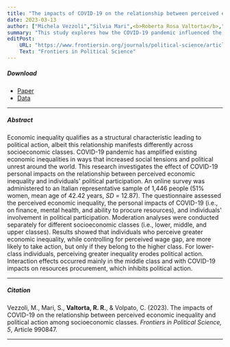```yaml
---
title: "The impacts of COVID-19 on the relationship between perceived economic inequality and political action among socioeconomic classes" 
date: 2023-03-13
author: ["Michela Vezzoli","Silvia Mari",<b>Roberta Rosa Valtorta</b>,"Chiara Volpato"]
summary: "This study explores how the COVID-19 pandemic influenced the relationship between perceived economic inequality and political participation by considering Italian individuals from different socioeconomic classes."
editPost:
    URL: "https://www.frontiersin.org/journals/political-science/articles/10.3389/fpos.2023.990847/full"
    Text: "Frontiers in Political Science"
---
```


##### Download

<ul>

<li><a href="covid-inequality.pdf" target="_blank">Paper</a></li>
<li><a href="https://osf.io/udx4v/" target="_blank">Data</a></li>

</ul>

------------------------------------------------------------------------

##### Abstract

Economic inequality qualifies as a structural characteristic leading to political action, albeit this relationship manifests differently across socioeconomic classes. COVID-19 pandemic has amplified existing economic inequalities in ways that increased social tensions and political unrest around the world. This research investigates the effect of COVID-19 personal impacts on the relationship between perceived economic inequality and individuals' political participation. An online survey was administered to an Italian representative sample of 1,446 people (51% women, mean age of 42.42 years, *SD* = 12.87). The questionnaire assessed the perceived economic inequality, the personal impacts of COVID-19 (i.e., on finance, mental health, and ability to procure resources), and individuals' involvement in political participation. Moderation analyses were conducted separately for different socioeconomic classes (i.e., lower, middle, and upper classes). Results showed that individuals who perceive greater economic inequality, while controlling for perceived wage gap, are more likely to take action, but only if they belong to the higher class. For lower-class individuals, perceiving greater inequality erodes political action. Interaction effects occurred mainly in the middle class and with COVID-19 impacts on resources procurement, which inhibits political action.

------------------------------------------------------------------------

##### Citation

Vezzoli, M., Mari, S., **Valtorta, R. R.**, & Volpato, C. (2023). The impacts of COVID-19 on the relationship between perceived economic inequality and political action among socioeconomic classes. *Frontiers in Political Science, 5*, Article 990847.

------------------------------------------------------------------------
